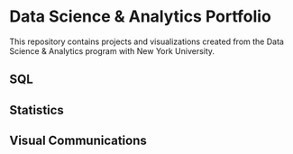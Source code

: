 # Data Science & Analytics Portfolio
This repository contains projects and visualizations created from the Data Science & Analytics program with New York University.
## SQL

## Statistics

## Visual Communications
